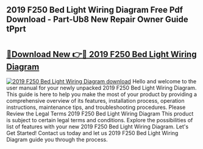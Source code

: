 ## 2019 F250 Bed Light Wiring Diagram Free Pdf Download - Part-Ub8 New Repair Owner Guide tPprt

# <h2><a href="http://dfmdh1.blite.top/?on=2019+F250+Bed+Light+Wiring+Diagram">🔗Download New 👉🔴 2019 F250 Bed Light Wiring Diagram</a></h2>

[![2019 F250 Bed Light Wiring Diagram download](https://i.imgur.com/lujVjoI.png)](http://dfmdh1.blite.top/?on=2019+F250+Bed+Light+Wiring+Diagram)
Hello and welcome to the user manual for your newly unpacked 2019 F250 Bed Light Wiring Diagram. This guide is here to help you make the most of your product by providing a comprehensive overview of its features, installation process, operation instructions, maintenance tips, and troubleshooting procedures. Please Review the Legal Terms 2019 F250 Bed Light Wiring Diagram This product is subject to certain legal terms and conditions. Explore the possibilities of list of features with your new 2019 F250 Bed Light Wiring Diagram. Let's Get Started! Contact us today and let us 2019 F250 Bed Light Wiring Diagram guide you through the process.
